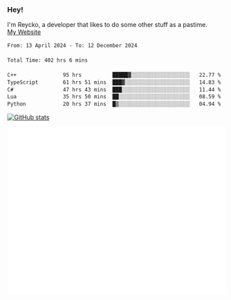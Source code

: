 ### Hey!
I'm Reycko, a developer that likes to do some other stuff as a pastime.  
[My Website](https://reycko.root.sx)

<!--START_SECTION:wakasection-->

```txt
From: 13 April 2024 - To: 12 December 2024

Total Time: 402 hrs 6 mins

C++               95 hrs          █████▓░░░░░░░░░░░░░░░░░░░   22.77 %
TypeScript        61 hrs 51 mins  ███▓░░░░░░░░░░░░░░░░░░░░░   14.83 %
C#                47 hrs 43 mins  ███░░░░░░░░░░░░░░░░░░░░░░   11.44 %
Lua               35 hrs 50 mins  ██░░░░░░░░░░░░░░░░░░░░░░░   08.59 %
Python            20 hrs 37 mins  █▒░░░░░░░░░░░░░░░░░░░░░░░   04.94 %
```

<!--END_SECTION:wakasection-->

[![GitHub stats](https://github-readme-stats.vercel.app/api?username=Reycko&show_icons=true&theme=dark&hide_title=true&count_private=true)](https://github.com/anuraghazra/github-readme-stats)

![Metrics](/github-metrics.svg)
